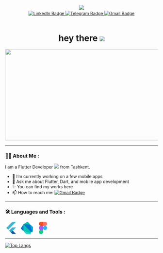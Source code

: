 <div id="header" align="center">
  <img src="https://media.giphy.com/media/v1.Y2lkPTc5MGI3NjExOWowNnRudWJwbmowbmNuYzZpeWNkMzY5dGlsdzV3djBseGFsd2dwOSZlcD12MV9naWZzX3NlYXJjaCZjdD1n/L1R1tvI9svkIWwpVYr/giphy.gif" width="250"/>
  <div id="badges" >
  <a href="https://www.linkedin.com/in/robiya-jalilova-12535a37b/">
    <img src="https://img.shields.io/badge/LinkedIn-blue?style=for-the-badge&logo=linkedin&logoColor=white" alt="LinkedIn Badge"/>
  </a>
  <a href="https://t.me/iamdjalilova_r">
    <img src="https://img.shields.io/badge/Telegram-2CA5E0?style=for-the-badge&logo=telegram&logoColor=white" alt="Telegram Badge"/>
  </a>
  <a href="mailto:robiyajalilova523@gmail.com">
    <img src="https://img.shields.io/badge/Gmail-D14836?style=for-the-badge&logo=gmail&logoColor=white" alt="Gmail Badge"/>
  </a>
    
</div>
<img src="https://komarev.com/ghpvc/?username=jalilovarobiya&style=flat-square&color=blue" alt=""/>
<h1>
  hey there
  <img src="https://media.giphy.com/media/hvRJCLFzcasrR4ia7z/giphy.gif" width="30px"/>
</h1>
<div align="center">
  <img src="https://media.giphy.com/media/dWesBcTLavkZuG35MI/giphy.gif" width="600" height="300"/>
</div>
</div>

---

### :woman_technologist: About Me :
I am a Flutter Developer <img src="https://media.giphy.com/media/WUlplcMpOCEmTGBtBW/giphy.gif" width="30"> from Tashkent.

- 🔭 I’m currently working on a few mobile apps
- 💬 Ask me about Flutter, Dart, and mobile app development
- ✨ You can find my works here
- :mailbox: How to reach me: 
[![Gmail Badge](https://img.shields.io/badge/-robiyajalilova523@gmail.com-D14836?style=flat&logo=gmail&logoColor=white)](mailto:robiyajalilova523@gmail.com)


---

### :hammer_and_wrench: Languages and Tools :

<div style="display:flex; gap:12px; align-items:center; flex-wrap:wrap;">
  <img src="https://github.com/devicons/devicon/blob/master/icons/flutter/flutter-original.svg"
       title="Flutter" alt="Flutter" width="40" height="40" />
  <img src="https://github.com/devicons/devicon/blob/master/icons/dart/dart-original.svg"
       title="Dart" alt="Dart" width="40" height="40" />
  <img src="https://github.com/devicons/devicon/blob/master/icons/figma/figma-original.svg"
       title="Figma" alt="Figma" width="40" height="40" />
</div>



---


[![Top Langs](https://github-readme-stats.vercel.app/api/top-langs/?username=jalilovarobiya&layout=compact&theme=vision-friendly-dark)](https://github.com/anuraghazra/github-readme-stats)



<!--
**jalilovarobiya/jalilovarobiya** is a ✨ _special_ ✨ repository because its `README.md` (this file) appears on your GitHub profile.

Here are some ideas to get you started:


- 🌱 I’m currently learning ...
- 👯 I’m looking to collaborate on ...
- 🤔 I’m looking for help with ...

- 😄 Pronouns: ...
- ⚡ Fun fact: ...
-->
